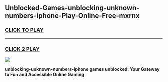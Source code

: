
## Unblocked-Games-unblocking-unknown-numbers-iphone-Play-Online-Free-mxrnx
<h3>
<a href="https://premium76.site?title=unblocking-unknown-numbers-iphone&ref=26A">CLICK TO PLAY</a></h3>
<hr>

<h3>
<a href="https://premium76.site?title=unblocking-unknown-numbers-iphone&ref=26A">CLICK 2 PLAY</a>
  
</h3>

<a href="https://premium76.site?title=unblocking-unknown-numbers-iphone&ref=26A"><img src="https://clearcache.store/games.png"></a>


**unblocking-unknown-numbers-iphone games unblocked: Your Gateway to Fun and Accessible Online Gaming**
